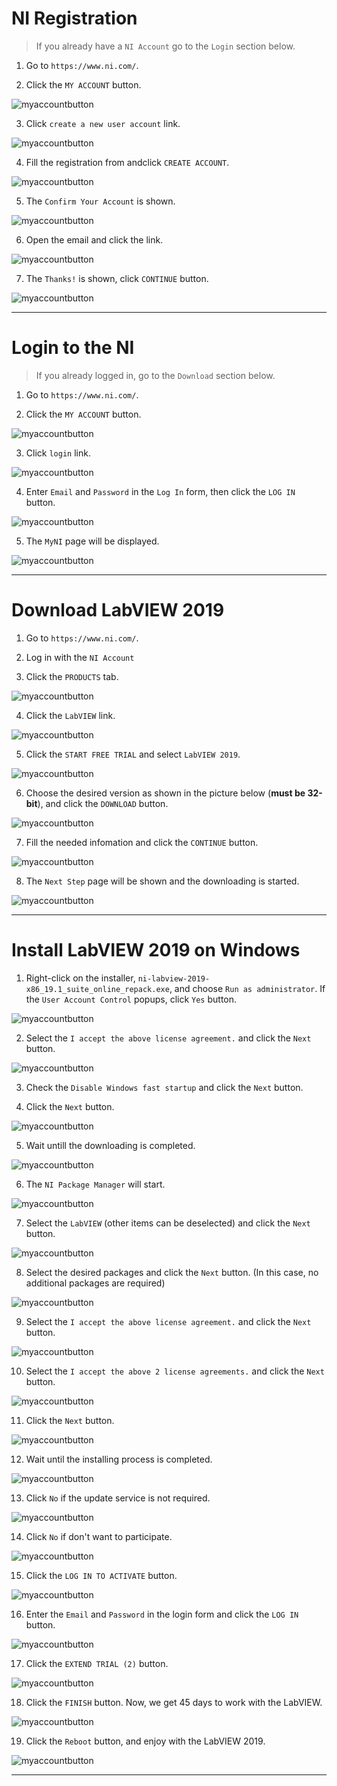 
# NI Registration

> If you already have a `NI Account` go to the `Login` section below.

1. Go to `https://www.ni.com/`.

2. Click the `MY ACCOUNT` button.

![myaccountbutton](images/regist/01-myaccountbutton.png)

3. Click `create a new user account` link.

![myaccountbutton](images/regist/02-createnewuser.png)

4. Fill the registration from andclick `CREATE ACCOUNT`.

![myaccountbutton](images/regist/03-registerform.png)

5. The `Confirm Your Account` is shown.

![myaccountbutton](images/regist/04-confirmemail.png)

6. Open the email and click the link.

![myaccountbutton](images/regist/05-checkemail.png)

7. The `Thanks!` is shown, click `CONTINUE` button.

![myaccountbutton](images/regist/06-thankyou.png)

---

# Login to the NI

> If you already logged in, go to the `Download` section below.

1. Go to `https://www.ni.com/`.

2. Click the `MY ACCOUNT` button.

![myaccountbutton](images/login/01-myaccountbutton.png)

3. Click `login` link.

![myaccountbutton](images/login/02-loginlink.png)

4. Enter `Email` and `Password` in the `Log In` form, then click the `LOG IN` button.

![myaccountbutton](images/login/03-loginform.png)

5. The `MyNI` page will be displayed.

![myaccountbutton](images/login/04-myni.png)

---

# Download LabVIEW 2019

1. Go to `https://www.ni.com/`.

2. Log in with the `NI Account`

3. Click the `PRODUCTS` tab.

![myaccountbutton](images/download/01-products.png)

4. Click the `LabVIEW` link.

![myaccountbutton](images/download/02-labview.png)

5. Click the `START FREE TRIAL` and select `LabVIEW 2019`.

![myaccountbutton](images/download/03-freetrial.png)

6. Choose the desired version as shown in the picture below (**must be 32-bit**), and click the `DOWNLOAD` button.

![myaccountbutton](images/download/04-downloadform.png)

7. Fill the needed infomation and click the `CONTINUE` button.

![myaccountbutton](images/download/05-continuewdownload.png)


8. The `Next Step` page will be shown and the downloading is started.

![myaccountbutton](images/download/06-nextstep.png)

---

# Install LabVIEW 2019 on Windows

1. Right-click on the installer, `ni-labview-2019-x86_19.1_suite_online_repack.exe`, and choose `Run as administrator`. If the `User Account Control` popups, click `Yes` button.

![myaccountbutton](images/install/01-install.png)

2. Select the `I accept the above license agreement.` and click the `Next` button.

![myaccountbutton](images/install/02-agree.png)

3. Check the `Disable Windows fast startup` and click the `Next` button.

4. Click the `Next` button.

![myaccountbutton](images/install/04-summary.png)

5. Wait untill the downloading is completed.

![myaccountbutton](images/install/05-downloading.png)

6. The `NI Package Manager` will start.

![myaccountbutton](images/install/06-packagemanager.png)

7. Select the `LabVIEW` (other items can be deselected) and click the `Next` button.

![myaccountbutton](images/install/07-selection.png)

8. Select the desired packages and click the `Next` button. (In this case, no additional packages are required)

![myaccountbutton](images/install/08-deselectall.png)

9. Select the `I accept the above license agreement.` and click the `Next` button.

![myaccountbutton](images/install/09-agree.png)

10. Select the `I accept the above 2 license agreements.` and click the `Next` button.

![myaccountbutton](images/install/10-agree2.png)

11. Click the `Next` button.

![myaccountbutton](images/install/11-review.png)


12. Wait until the installing process is completed.

![myaccountbutton](images/install/12-installing.png)

13. Click `No` if the update service is not required.

![myaccountbutton](images/install/13-updateservice.png)

14. Click `No` if don't want to participate.

![myaccountbutton](images/install/14-participate.png)

15. Click the `LOG IN TO ACTIVATE` button.

![myaccountbutton](images/install/15-activate.png)

16. Enter the `Email` and `Password` in the login form and click the `LOG IN` button.

![myaccountbutton](images/install/16-login.png)

17. Click the `EXTEND TRIAL (2)` button.

![myaccountbutton](images/install/17-extendtrial.png)

18. Click the `FINISH` button. Now, we get 45 days to work with the LabVIEW.

![myaccountbutton](images/install/18-45days.png)

19. Click the `Reboot` button, and enjoy with the LabVIEW 2019.

![myaccountbutton](images/install/19-reboot.png)

---
